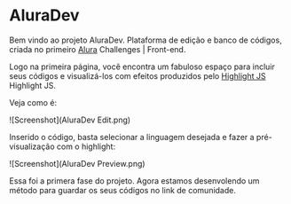 # AluraDev

Bem vindo ao projeto AluraDev.
Plataforma de edição e banco de códigos, criada no primeiro [Alura](https://www.alura.com.br/) Challenges | Front-end.

Logo na primeira página, você encontra um fabuloso espaço para incluir seus códigos e visualizá-los com efeitos produzidos pelo [Highlight JS](https://highlightjs.org/) Highlight JS.

Veja como é:

![Screenshot](AluraDev Edit.png)

Inserido o código, basta selecionar a linguagem desejada e fazer a pré-visualização com o highlight:

![Screenshot](AluraDev Preview.png)

Essa foi a primera fase do projeto. 
Agora estamos desenvolendo um método para guardar os seus códigos no link de comunidade.
